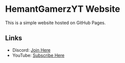 # HemantGamerzYT Website
This is a simple website hosted on GitHub Pages.

## Links
- Discord: [Join Here](https://discord.gg/ShypaUb4MV)
- YouTube: [Subscribe Here](https://www.youtube.com/@HemantGamerzYT)
